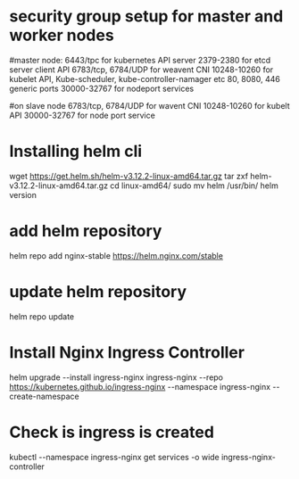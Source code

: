 # security group setup for master and worker nodes
#master node: 
6443/tpc for kubernetes API server
2379-2380 for etcd server client API
6783/tcp, 6784/UDP for weavent CNI
10248-10260 for kubelet API, Kube-scheduler, kube-controller-namager etc
80, 8080, 446 generic ports
30000-32767 for nodeport services

#on slave node
6783/tcp, 6784/UDP for wavent CNI
10248-10260 for kubelt API
30000-32767 for node port service


# Installing helm cli
wget https://get.helm.sh/helm-v3.12.2-linux-amd64.tar.gz
tar zxf helm-v3.12.2-linux-amd64.tar.gz
cd linux-amd64/
sudo mv helm /usr/bin/
helm version

# add helm repository
helm repo add nginx-stable https://helm.nginx.com/stable
# update helm repository
helm repo update

# Install Nginx Ingress Controller
helm upgrade --install ingress-nginx ingress-nginx --repo https://kubernetes.github.io/ingress-nginx --namespace ingress-nginx --create-namespace

# Check is ingress is created
kubectl --namespace ingress-nginx get services -o wide ingress-nginx-controller
